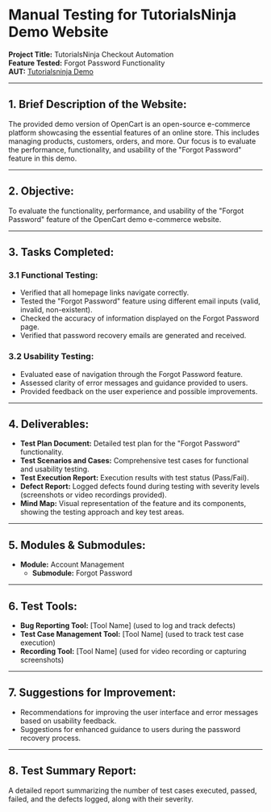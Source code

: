 # Manual Testing for TutorialsNinja Demo Website

**Project Title:** TutorialsNinja Checkout Automation  
**Feature Tested:** Forgot Password Functionality  
**AUT:** [Tutorialsninja Demo](https://tutorialsninja.com/demo/)

---

## 1. Brief Description of the Website:

The provided demo version of OpenCart is an open-source e-commerce platform showcasing the essential features of an online store. This includes managing products, customers, orders, and more. Our focus is to evaluate the performance, functionality, and usability of the "Forgot Password" feature in this demo.

---

## 2. Objective:

To evaluate the functionality, performance, and usability of the "Forgot Password" feature of the OpenCart demo e-commerce website.

---

## 3. Tasks Completed:

### 3.1 Functional Testing:

- Verified that all homepage links navigate correctly.
- Tested the "Forgot Password" feature using different email inputs (valid, invalid, non-existent).
- Checked the accuracy of information displayed on the Forgot Password page.
- Verified that password recovery emails are generated and received.

### 3.2 Usability Testing:

- Evaluated ease of navigation through the Forgot Password feature.
- Assessed clarity of error messages and guidance provided to users.
- Provided feedback on the user experience and possible improvements.

---

## 4. Deliverables:

- **Test Plan Document:** Detailed test plan for the "Forgot Password" functionality.
- **Test Scenarios and Cases:** Comprehensive test cases for functional and usability testing.
- **Test Execution Report:** Execution results with test status (Pass/Fail).
- **Defect Report:** Logged defects found during testing with severity levels (screenshots or video recordings provided).
- **Mind Map:** Visual representation of the feature and its components, showing the testing approach and key test areas.

---

## 5. Modules & Submodules:

- **Module:** Account Management
  - **Submodule:** Forgot Password
  
---

## 6. Test Tools:

- **Bug Reporting Tool:** [Tool Name] (used to log and track defects)
- **Test Case Management Tool:** [Tool Name] (used to track test case execution)
- **Recording Tool:** [Tool Name] (used for video recording or capturing screenshots)

---

## 7. Suggestions for Improvement:

- Recommendations for improving the user interface and error messages based on usability feedback.
- Suggestions for enhanced guidance to users during the password recovery process.

---

## 8. Test Summary Report:

A detailed report summarizing the number of test cases executed, passed, failed, and the defects logged, along with their severity.
